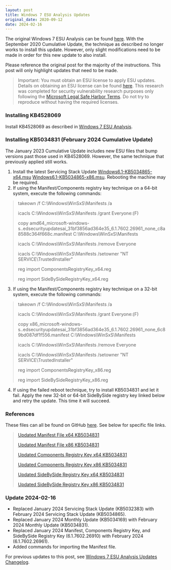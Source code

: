 ```yaml
---
layout: post
title: Windows 7 ESU Analysis Updates
original_date: 2020-09-12
date: 2024-02-16
---
```


The original Windows 7 ESU Analysis can be found [here](https://hackandpwn.com/windows-7-esu-analysis).  With the September 2020 Cumulative Update, the technique as described no longer works to install this update.  However, only slight modifications need to be made in order for this new update to also install.

Please reference the original post for the majority of the instructions.  This post will only highlight updates that need to be made.

> Important:  You must obtain an ESU license to apply ESU updates.  Details on obtaining an ESU license can be found [here](https://support.microsoft.com/en-us/help/4497181/lifecycle-faq-extended-security-updates).  This research was completed for security vulnerability research purposes only following the [Microsoft Legal Safe Harbor Terms](https://www.microsoft.com/en-us/msrc/bounty-safe-harbor).  Do not try to reproduce without having the required licenses.

### Installing KB4528069

Install KB4528069 as described in [Windows 7 ESU Analysis](https://hackandpwn.com/windows-7-esu-analysis). 

### Installing KB5034831 (February 2024 Cumulative Update)

The January 2023 Cumulative Update includes new ESU files that bump versions past those used in KB4528069.  However, the same technique that previously applied still works.

1. Install the latest Servicing Stack Update [Windows6.1-KB5034865-x64.msu](https://github.com/HackAndPwn/Windows-7-Patching/raw/master/07_ESU_Updates/01_Windows6.1-KB5034865-x64.msu) [Windows6.1-KB5034865-x86.msu](https://github.com/HackAndPwn/Windows-7-Patching/raw/master/07_ESU_Updates/01_Windows6.1-KB5034865-x86.msu).  Rebooting the machine may be required.
2. If using the Manifest/Components registry key technique on a 64-bit system, execute the following commands:
> takeown /f C:\Windows\WinSxS\Manifests /a
>
> icacls C:\Windows\WinSxS\Manifests /grant Everyone:(F)
>
> copy amd64_microsoft-windows-s..edsecurityupdatesai_31bf3856ad364e35_6.1.7602.26961_none_c8a8588c364f668c.manifest C:\Windows\WinSxS\Manifests
>
> icacls C:\Windows\WinSxS\Manifests /remove Everyone
>
> icacls C:\Windows\WinSxS\Manifests /setowner "NT SERVICE\TrustedInstaller"
>
> reg import ComponentsRegistryKey_x64.reg
>
> reg import SideBySideRegistryKey_x64.reg
3. If using the Manifest/Components registry key technique on a 32-bit system, execute the following commands:
> takeown /f C:\Windows\WinSxS\Manifests /a
>
> icacls C:\Windows\WinSxS\Manifests /grant Everyone:(F)
>
> copy x86_microsoft-windows-s..edsecurityupdatesai_31bf3856ad364e35_6.1.7602.26961_none_6c89bd087df1f556.manifest C:\Windows\WinSxS\Manifests
>
> icacls C:\Windows\WinSxS\Manifests /remove Everyone
>
> icacls C:\Windows\WinSxS\Manifests /setowner "NT SERVICE\TrustedInstaller"
>
> reg import ComponentsRegistryKey_x86.reg
>
> reg import SideBySideRegistryKey_x86.reg
4. If using the failed reboot technique, try to install KB5034831 and let it fail.  Apply the new 32-bit or 64-bit SideBySide registry key linked below and retry the update.  This time it will succeed.

### References

These files can all be found on GitHub [here](https://github.com/HackAndPwn/Windows-7-ESU-Analysis).  See below for specific file links.

> [Updated Manifest File x64 KB5034831](https://github.com/HackAndPwn/Windows-7-ESU-Analysis/blob/master/2024_02/amd64_microsoft-windows-s..edsecurityupdatesai_31bf3856ad364e35_6.1.7602.26961_none_c8a8588c364f668c.manifest)
>
> [Updated Manifest File x86 KB5034831](https://github.com/HackAndPwn/Windows-7-ESU-Analysis/blob/master/2024_02/x86_microsoft-windows-s..edsecurityupdatesai_31bf3856ad364e35_6.1.7602.26961_none_6c89bd087df1f556.manifest)
>
> [Updated Components Registry Key x64 KB5034831](https://github.com/HackAndPwn/Windows-7-ESU-Analysis/blob/master/2024_02/ComponentsRegistryKey_x64.reg)
>
> [Updated Components Registry Key x86 KB5034831](https://github.com/HackAndPwn/Windows-7-ESU-Analysis/blob/master/2024_02/ComponentsRegistryKey_x86.reg)
>
> [Updated SideBySide Registry Key x64 KB5034831](https://github.com/HackAndPwn/Windows-7-ESU-Analysis/blob/master/2024_02/SideBySideRegistryKey_x64.reg)
>
> [Updated SideBySide Registry Key x86 KB5034831](https://github.com/HackAndPwn/Windows-7-ESU-Analysis/blob/master/2024_02/SideBySideRegistryKey_x86.reg)

### Update 2024-02-16
* Replaced January 2024 Servicing Stack Update (KB5032383) with February 2024 Servicing Stack Update (KB5034865).
* Replaced January 2024 Monthly Update (KB5034169) with February 2024 Monthly Update (KB5034831).
* Replaced January 2024 Manifest, Components Registry Key, and SideBySide Registry Key (6.1.7602.26910) with February 2024 (6.1.7602.26961).
* Added commands for importing the Manifest file.

For previous updates to this post, see [Windows 7 ESU Analysis Updates Changelog](https://hackandpwn.com/windows-7-esu-analysis-updates-changelog/).
